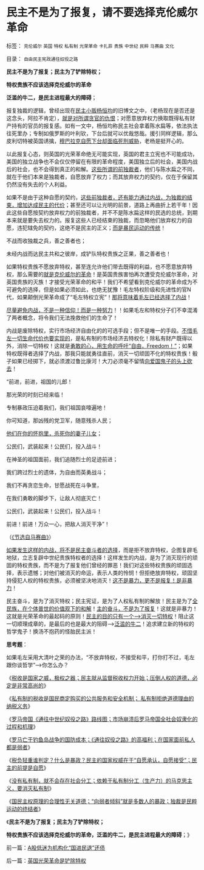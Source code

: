 # 民主不是为了报复，请不要选择克伦威尔革命

标签： `克伦威尔` `英国` `特权` `私有制` `光荣革命` `卡扎菲` `贵族` `中世纪` `民粹` `马赛曲` `文化` 

目录： `自由民主宪政通往奴役之路`

**民主不是为了报复；民主为了铲除特权；**

**特权贵族不应该选择克伦威尔的革命**

**泛滥的牛二，是民主进程最大的障碍**；



报复独裁的逻辑，曾经出现在[民主小贩杨恒均](http://blog.sina.com.cn/yanghengjun)的旧博文之中，（老杨现在是否还是这念头，阿拉不肯定），[就是对所谓贪官的仇恨](../../../2010/3/1/讲民主的反腐败，从何说起？.md)；对愿意放弃权力换取既得私有财产持有的官员的报复感。如有一文中，杨恒均称民主社会拿着陈水扁等，依法执法往死里办；专制如俄罗斯的叶利钦，下台后就可以优哉悠哉。援引同样逻辑，那么皮利切特被英国诱擒，[穆巴拉克自愿下台却面临死刑威胁](../../../2011/4/30/穆巴拉克可能是埃及最伟大的人.md)，老杨是挺开心的。

以此报复心态，则英国的光荣革命绝无可能实现，英国的君主立宪也不可能成功，美国的独立战争也不会仅仅停留在有限的革命程度，美国独立后的社会，美国内战后的社会，也不会得到真正的和解。[这些所谓的前独裁者](../../../2011/2/24/那种人是北非国家的敌人？.md)，他们与陈水扁之不同，就在于他们本来是独裁者，自愿放弃了权力；而其放弃权力的契约，仅在于保留其仍然没有失去的个人利益。

如果不是由于这种自愿的契约，[这些前独裁者，还有能力通过内战，为独裁的结束，增加达成民主的代价](../../../2011/4/16/反对独裁者，不能取而代之.md)；甚至还可以让光明的前景，道路上再曲折上若干年！因此这些自愿按契约放弃权力的前独裁者，并不不是陈水扁这样的民选的总统，到期本来就是要失去权力的。报复这些人已经结束的独裁，而忽略他们放弃权力的自愿，违犯辖免的契约，这绝不是民主的正义；[而是暴民运动的传统](../../../2010/3/3/为什么历史治乱循环总是不息更残暴？.md)！

不战而收独裁之兵，善之善者也；

未经内战而达民主共和之彼岸，成铲队特权贵族之正果，善之善者也！



如果特权贵族不愿放弃特权，甚至连允许他们带去既得的利益，也不愿意放弃特权，那么需要的[就是克伦威尔的革命](../../../2011/3/10/克伦威尔，国王和民粹王.md)！是英国贵族害怕再次遭受克伦威尔革命，对英国贵族的灭族！才接受光荣革命的和平！我们不希望看到克伦威尔的革命成为不可避免的选择，但是如果必须如此，也绝无犹豫！毛左特权阶级和先进性的官N代，如果颠倒光荣革命成了“毛左特权立宪”！[那将意味着毛左已经选择了内战](http://blog.sina.com.cn/s/blog_64553b970100vo4j.html)！



[尽量避免内战，不是一种信仰！而是一种努力](../../../2010/8/10/昂山素季和萨拉丁的胸怀.md)！！如果毛左和特权分子们不幸混淆了两者概念，将令我们无法挽救他们的生命了！

内战是废除特权，实行市场经济自由化的的可选手段；但不是唯一的手段。[不惜毛左一切生命代价也要实现的](../../../2011/2/6/以暴易暴是暴力；以武制暴非暴力.md)，是私有制的市场经济去特权化！除私有财产既得以外，消除一切特权！这就是[勇敢的心，用生命的呼吁“自由，Freedom！”](../../../2009/2/28/与既得利益者合理妥协，就是争取和平.md)；如果特权既得者选择了内战，那我只能就勇往直前，消灭一切顽固不化的特权贵族！骰子如果已经掷下，就必须渡过鲁比康河！大刀必须毫不留情[向爱国鬼子的头上砍去](../../../2011/2/7/大刀向着鬼子们的头上砍去！.md)！

“前进，前进，祖国的儿郎！

那光荣的时刻已经来临！

专制暴政压迫着我们，我们祖国哀嚎遍地！

你可知道，那凶残的党卫军，随意残杀人民；

[他们在你的怀抱里，杀死你的妻子儿女](../../../2011/1/22/计划生育荒谬绝伦.md)；

公民们，武装起来！公民们，投入战斗！

在神圣的祖国面前，我们追随烈士的足迹前进；

我们跨过烈士的遗体，为自由而英勇战斗；

我们不再贪恋生命，甘愿战死在斗争里，

在我们勇敢的脚步下，让敌人彻底灭亡！

公民们，武装起来！公民们，投入战斗！

前进！前进！万众一心，把敌人消灭干净”！

（[《节选自马赛曲》](../../../2009/8/25/柿子宜拣软的捏.md)）

[如果发生这样的内战，将不是民主奋斗者的选择](../../../2011/2/26/呼吁和平！不要挑拨冲突！.md)，而是拒不放弃特权，企图复辟毛地狱，立志复辟中世纪贵族特权者的选择！这样发生的内战，是为了消灭现行的顽固的特权贵族，而不是为了报复他们曾经的罪恶！我们对这些特权贵族的顽固选择，表示遗憾；对他们被消灭的命运，表示人类的怜悯！但拒绝放弃特权，顽固坚持侵犯人权的特权贵族，必须被坚决地消灭！[这不是暴力，更不是报复！是非暴力](../../../2010/5/12/枪杆子保法制；争取民主宪政的更高效率的方式是非暴力.md)！

民主奋斗，是为了消灭特权；民主宪证，是为了人权私有制的解放！民主是为了[全民族，在个体普世的价值观下的和解](http://hi.baidu.com/darthchn/blog/item/5466a49449f3f7007bf48097.html)！[主的奋斗，不是为了报复](../../../2011/3/25/非法无正义；不要信仰“内战不可避免”；.md)！这就是非暴力！这就是光荣革命的最起码的原则！[民主的目的只有一个——>消灭一切特权](../../../2009/7/24/人权普世价值观或令传统中国将不国.md)！阻止这一切顺理成章的，是最后的也是最大的阻碍——>[泛滥的牛二](../../../2010/3/5/户籍制度即市政自治权是民主社会的基石.md)！追求建立新的特权的哲学鬼子！换汤不抱药的怪胎民主派！

**思考题**：

如果毛左采用大清叶之荣的办法，“不放弃特权，不接受和平，打你打不过，毛左跟你谈哲学”——>你怎么办？

《[税收是国家之威，极权之器；民主就从监督税收权力开始；压倒人权的道德，必定是非常高尚的](../../../2011/10/19/税收是极权之利器,民主从监督税权开始.md)》

《[私有制的税收是国民商定购买的公共服务和安全机制；
私有制拒绝道德理由的纳税义务](../../../2011/10/19/公有制的税收，是绝对的权力.md)》

《[罗马帝国《通往中世纪奴役之路》路线图；市场崩溃后罗马帝国全社会奴隶化的过程和机理](../../../2011/10/19/罗马帝国《通往中世纪奴役之路》经济路线图.md)》

《[罗马亡于钓鱼岛战争的国防成本；《通往奴役之路》的高福利；在国家面前私人都是弱者](../../../2011/10/19/罗马亡于爱国主义，美国可能亡于“向弱者倾斜”.md)》

《[税负轻重谁判定？什么是暴政？民主的国家权威在于“自愿承认，自愿接受”；民主的前提是自愿](../../../2011/10/20/税负轻重谁判？民主的国家权威那里来？.md)》

《[没有私有制，就不会存在社会分工；依赖于私有制分工（生产力）的马克思主义，要消灭私有制](../../../2011/10/20/没有私有制就不存在社会分工；马克思主义的自相矛盾；.md)》

《[国民主权原理的合理性无关道德；“向弱者倾斜”就是多数人的暴政；独裁是民粹运动的终结者](../../../2011/10/20/“向弱者倾斜”就是多数的暴政；独裁是民粹的终结者.md)》

《**民主不是为了报复；民主为了铲除特权；**

**特权贵族不应该选择克伦威尔的革命，泛滥的牛二，是民主进程最大的障碍**；》

前一篇：[A股低迷为机构化“国进民退”还债](../../../2011/10/21/A股低迷为机构化“国进民退”还债.md)

后一篇：[英国光荣革命是铲除特权](../../../2011/10/21/英国光荣革命是铲除特权.md)